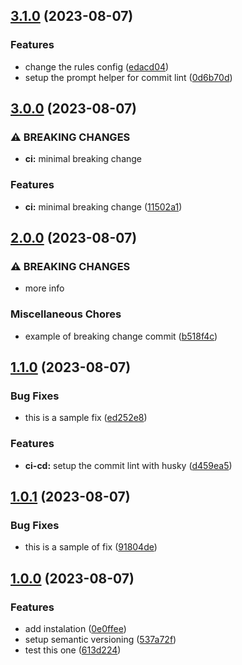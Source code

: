 ## [3.1.0](https://github.com/marzzy/my-github-action-playground/compare/v-3.0.0...v-3.1.0) (2023-08-07)


### Features

* change the rules config ([edacd04](https://github.com/marzzy/my-github-action-playground/commit/edacd04be137b71b74df1eb8f06febb87734fa23))
* setup the prompt helper for commit lint ([0d6b70d](https://github.com/marzzy/my-github-action-playground/commit/0d6b70d66b90dba6bf1b33c924fbcc6b487c5cdb))

## [3.0.0](https://github.com/marzzy/my-github-action-playground/compare/v-2.0.0...v-3.0.0) (2023-08-07)


### ⚠ BREAKING CHANGES

* **ci:** minimal breaking change

### Features

* **ci:** minimal breaking change ([11502a1](https://github.com/marzzy/my-github-action-playground/commit/11502a18c322e3d04695853bc0f363835b3df0ef))

## [2.0.0](https://github.com/marzzy/my-github-action-playground/compare/v-1.1.0...v-2.0.0) (2023-08-07)


### ⚠ BREAKING CHANGES

* more info

### Miscellaneous Chores

* example of breaking change commit ([b518f4c](https://github.com/marzzy/my-github-action-playground/commit/b518f4c90aba260fe8d2ef84c2e2d0b2c19e7d6b))

## [1.1.0](https://github.com/marzzy/my-github-action-playground/compare/v-1.0.1...v-1.1.0) (2023-08-07)


### Bug Fixes

* this is a sample fix ([ed252e8](https://github.com/marzzy/my-github-action-playground/commit/ed252e8f6650bae01b2ebcc8ee5de8861f114a2f))


### Features

* **ci-cd:** setup the commit lint with husky ([d459ea5](https://github.com/marzzy/my-github-action-playground/commit/d459ea5db6c823d57d4ee1b6c6a62b028f62a7fa))

## [1.0.1](https://github.com/marzzy/my-github-action-playground/compare/v-1.0.0...v-1.0.1) (2023-08-07)


### Bug Fixes

* this is a sample of fix ([91804de](https://github.com/marzzy/my-github-action-playground/commit/91804de59a09e8d69b671e05a482881cead5c4d1))

## [1.0.0](https://github.com/marzzy/my-github-action-playground/compare/...v-1.0.0) (2023-08-07)


### Features

* add instalation ([0e0ffee](https://github.com/marzzy/my-github-action-playground/commit/0e0ffeef079cd320775b1fe3cfddeb3212f0f9f8))
* setup semantic versioning ([537a72f](https://github.com/marzzy/my-github-action-playground/commit/537a72f54aa42bf6a0d38dfdbbc6362e98a02a5b))
* test this one ([613d224](https://github.com/marzzy/my-github-action-playground/commit/613d2249f235112b390061ba438431470a113612))
